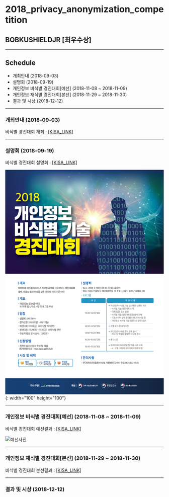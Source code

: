 # 2018_privacy_anonymization_competition 
## BOBKUSHIELDJR [최우수상]
----
## Schedule
 - 개최안내 (2018-09-03)
 - 설명회 (2018-09-19)
 - 개인정보 비식별 경진대회[예선] (2018-11-08 ~ 2018-11-09)
 - 개인정보 재식별 경진대회[본선] (2018-11-29 ~ 2018-11-30)
 - 결과 및 시상 (2018-12-12)
 
---- 


### 개최안내 (2018-09-03)
비식별 경진대회 개최 : [[KISA_LINK]](https://www.kisa.or.kr/notice/press_View.jsp?mode=view&p_No=8&b_No=8&d_No=1705)

----

### 설명회 (2018-09-19)
비식별 경진대회 설명회 : [[KISA_LINK]](https://www.kisa.or.kr/notice/notice_View.jsp?mode=view&p_No=4&b_No=4&d_No=2234)

![](https://github.com/zel0rd/2018_privacy_anonymization_competition/blob/master/References/01.%5BKISA%5D2018개인정보비식별경진대회_설명회.jpg){: width="100" height="100"}

----

### 개인정보 비식별 경진대회[예선] (2018-11-08 ~ 2018-11-09)

비식별 경진대회 예선결과 : [[KISA_LINK]](https://www.kisa.or.kr/notice/press_View.jsp?cPage=1&mode=view&p_No=8&b_No=8&d_No=1726)

![예선사진](https://github.com/zel0rd/2018_privacy_anonymization_competition/blob/master/References/예선사진.jpg)

----

### 개인정보 재식별 경진대회[본선] (2018-11-29 ~ 2018-11-30)
비식별 경진대회 본선결과 : [[KISA_LINK]](https://www.kisa.or.kr/notice/press_View.jsp?cPage=1&mode=view&p_No=8&b_No=8&d_No=1737)

----

### 결과 및 시상 (2018-12-12)
